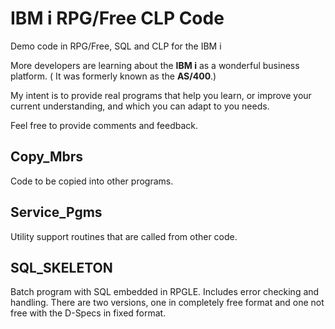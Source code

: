 # IBM i RPG/Free CLP Code
 Demo code in RPG/Free, SQL and CLP for the IBM i
 
More developers are learning about the **IBM i** as a wonderful business platform. ( It was formerly known as the **AS/400**.) 

My intent is to provide real programs that help you learn, or improve your current understanding, and which you can adapt to you needs.

Feel free to provide comments and feedback.

## Copy_Mbrs

Code to be copied into other programs.

## Service_Pgms

Utility support routines that are called from other code.

## SQL_SKELETON

Batch program with SQL embedded in RPGLE. Includes error checking and handling.  There are two versions, one in completely free format and one not free with the D-Specs in fixed format.
